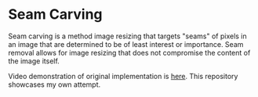 # Seam Carving

Seam carving is a method image resizing that targets "seams" of pixels in an image that are determined to be of least interest or importance. Seam removal allows for image resizing that does not compromise the content of the image itself.

Video demonstration of original implementation is [here](https://www.youtube.com/watch?v=6NcIJXTlugc). This repository showcases my own attempt.

